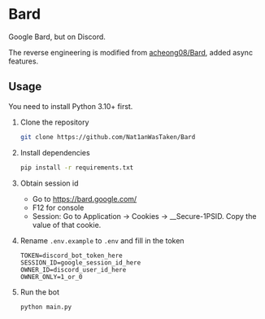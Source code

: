 # Bard

Google Bard, but on Discord.

The reverse engineering is modified from [acheong08/Bard](https://github.com/acheong08/Bard), added async features.

## Usage

You need to install Python 3.10+ first.

1. Clone the repository
    ```bash
    git clone https://github.com/Nat1anWasTaken/Bard
    ```
2. Install dependencies
    ```bash
    pip install -r requirements.txt
    ```
3. Obtain session id
    - Go to https://bard.google.com/
    - F12 for console
    - Session: Go to Application → Cookies → __Secure-1PSID. Copy the value of that cookie.

4. Rename `.env.example` to `.env` and fill in the token
    ```dotenv
    TOKEN=discord_bot_token_here
    SESSION_ID=google_session_id_here
    OWNER_ID=discord_user_id_here
    OWNER_ONLY=1_or_0
    ```
5. Run the bot
    ```bash
    python main.py
    ```
